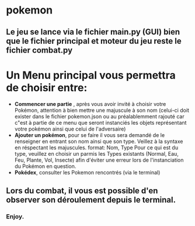 # pokemon

## Le jeu se lance via le fichier main.py (GUI) bien que le fichier principal et moteur du jeu reste le fichier combat.py

# Un Menu principal vous permettra de choisir entre:
- **Commencer une partie** , après vous avoir invité à choisir votre Pokémon, attention à bien mettre une majuscule à son nom (celui-ci doit exister dans le fichier pokemon.json ou au préalablemment rajouté car c"est à partie de ce menu que seront instanciés les objets représentant votre pokémon ainsi que celui de l'adversaire)
- **Ajouter un pokémon**, pour se faire il vous sera demandé de le renseigner en entrant son nom ainsi que son type. Veillez à la syntaxe en réspectant les majuscules. format: Nom, Type 
Pour ce qui est du type, veuillez en choisir un parmis les Types existants (Normal, Eau, Feu, Plante, Vol, Insecte) afin d'éviter une erreur lors de l'instanciation du Pokémon en question.
- **Pokédex**, consulter les Pokemon rencontrés (via le terminal)

## Lors du combat, il vous est possible d'en observer son déroulement depuis le terminal.

### Enjoy.
